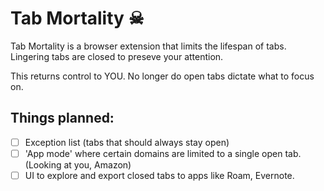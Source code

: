# Tab Mortality ☠

Tab Mortality is a browser extension that limits the lifespan of tabs. Lingering tabs are closed to preseve your attention.

This returns control to YOU. No longer do open tabs dictate what to focus on.

## Things planned:

- [ ] Exception list (tabs that should always stay open)
- [ ] 'App mode' where certain domains are limited to a single open tab. (Looking at you, Amazon)
- [ ] UI to explore and export closed tabs to apps like Roam, Evernote.
